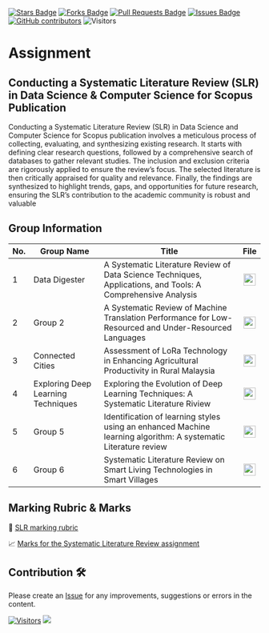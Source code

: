 <a href="https://github.com/drshahizan/research-design/stargazers"><img src="https://img.shields.io/github/stars/drshahizan/research-design" alt="Stars Badge"/></a>
<a href="https://github.com/drshahizan/research-design/network/members"><img src="https://img.shields.io/github/forks/drshahizan/research-design" alt="Forks Badge"/></a>
<a href="https://github.com/drshahizan/research-design/pulls"><img src="https://img.shields.io/github/issues-pr/drshahizan/research-design" alt="Pull Requests Badge"/></a>
<a href="https://github.com/drshahizan/research-design"><img src="https://img.shields.io/github/issues/drshahizan/research-design" alt="Issues Badge"/></a>
<a href="https://github.com/drshahizan/research-design/graphs/contributors"><img alt="GitHub contributors" src="https://img.shields.io/github/contributors/drshahizan/research-design?color=2b9348"></a>
![Visitors](https://api.visitorbadge.io/api/visitors?path=https%3A%2F%2Fgithub.com%2Fdrshahizan%2BDM&labelColor=%23d9e3f0&countColor=%23697689&style=flat)


# Assignment
## Conducting a Systematic Literature Review (SLR) in Data Science & Computer Science for Scopus Publication

Conducting a Systematic Literature Review (SLR) in Data Science and Computer Science for Scopus publication involves a meticulous process of collecting, evaluating, and synthesizing existing research. It starts with defining clear research questions, followed by a comprehensive search of databases to gather relevant studies. The inclusion and exclusion criteria are rigorously applied to ensure the review’s focus. The selected literature is then critically appraised for quality and relevance. Finally, the findings are synthesized to highlight trends, gaps, and opportunities for future research, ensuring the SLR’s contribution to the academic community is robust and valuable

## Group Information
| No. | Group Name                              | Title             | File                                  | 
|-----|-----------------------------------|----------------|:---------------------------------------:|
| 1   | Data Digester | A Systematic Literature Review of Data Science Techniques, Applications, and Tools: A Comprehensive Analysis | <a href="group1"><img src="../images/portfolio.png" width="24px" height="24px"></a> |
| 2   | Group 2       | A Systematic Review of Machine Translation Performance for Low-Resourced and Under-Resourced Languages | <a href="group2"><img src="../images/portfolio.png" width="24px" height="24px"></a> |
| 3   | Connected Cities         | Assessment of LoRa Technology in Enhancing Agricultural Productivity in Rural Malaysia | <a href="group3"><img src="../images/portfolio.png" width="24px" height="24px"></a> |
| 4   | Exploring Deep Learning Techniques          | Exploring the Evolution of Deep Learning Techniques: A Systematic Literature Riview | <a href="group4"><img src="../images/portfolio.png" width="24px" height="24px"></a> |
| 5   | Group 5          | Identification of learning styles using an enhanced Machine learning algorithm: A systematic Literature review | <a href="group5"><img src="../images/portfolio.png" width="24px" height="24px"></a> |
| 6   | Group 6          | Systematic Literature Review on Smart Living Technologies in Smart Villages | <a href="group6"><img src="../images/portfolio.png" width="24px" height="24px"></a> |

## Marking Rubric & Marks

🚀 [SLR marking rubric](../images/mso%20SLR_Rubric.pdf)

📈 [Marks for the Systematic Literature Review assignment](https://github.com/drshahizan/research-design/blob/main/images/Marks_SLR.pdf)



## Contribution 🛠️
Please create an [Issue](https://github.com/drshahizan/research-design/issues) for any improvements, suggestions or errors in the content.



[![Visitors](https://api.visitorbadge.io/api/visitors?path=https%3A%2F%2Fgithub.com%2Fdrshahizan&labelColor=%23697689&countColor=%23555555&style=plastic)](https://visitorbadge.io/status?path=https%3A%2F%2Fgithub.com%2Fdrshahizan)
![](https://hit.yhype.me/github/profile?user_id=81284918)


